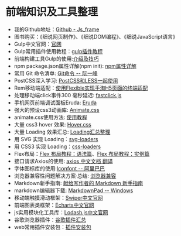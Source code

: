 # 前端知识及工具整理
- 我的Github地址：[Github - Js_frame](https://github.com/liuyun012/Js_frame)
- 图书购买：《细说网页制作》、《细说DOM编程》、《细说JavaScript语言》
- Gulp中文官网：[官网](https://www.gulpjs.com.cn)
- Gulp常用插件使用教程：[gulp插件教程](http://www.ydcss.com/archives/category/构建工具)
- 前端构建工具Gulp的使用:[介绍及技巧](http://www.cnblogs.com/2050/p/4198792.html)
- npm package.json属性详解(npm init): [npm属性详解](http://www.cnblogs.com/tzyy/p/5193811.html)
- 常用 Git 命令清单: [Git命令 -- 阮一峰](http://www.ruanyifeng.com/blog/2015/12/git-cheat-sheet.html)
- PostCSS深入学习: [PostCSS和LESS一起使用](https://www.w3cplus.com/PostCSS/using-postcss-together-with-sass-stylus-or-less.html) 
- Rem移动端适配：[使用Flexible实现手淘H5页面的终端适配](https://github.com/amfe/article/issues/17)
- 处理移动端click事件300 毫秒延迟: [fastclick.js](https://github.com/ftlabs/fastclick)
- 手机网页前端调试面板Eruda: [Eruda](https://github.com/liriliri/eruda/blob/master/doc/README_CN.md)
- 强大的预设css3动画库: [Animate.css](https://daneden.github.io/animate.css/)
- animate.css使用方法: [使用教程](https://www.awesomes.cn/repo/daneden/animate-css)
- 大量 css3 hover 效果: [Hover.css](http://ianlunn.github.io/Hover/)
- 大量 Loading 效果汇总: [Loading汇总整理](https://codegeekz.com/best-css-svg-loaders-and-spinners/)
- 用 SVG 实现 Loading：[svg-loaders](http://samherbert.net/svg-loaders/)
- 用 CSS3 实现 Loading：[css-loaders](https://projects.lukehaas.me/css-loaders/)
- Flex布局：[Flex 布局教程：语法篇](http://www.ruanyifeng.com/blog/2015/07/flex-grammar.html?utm_source=tuicool)、[Flex 布局教程：实例篇](http://www.ruanyifeng.com/blog/2015/07/flex-examples.html?bsh_bid=683103006)
- 接口请求Axios的使用: [axios 中文文档 翻译](https://segmentfault.com/a/1190000008470355?utm_source=tuicool&utm_medium=referral)
- 字体图标库的使用:[Iconfont -- 阿里巴巴](http://www.iconfont.cn/)
- 浏览器兼容性问题解决方案·总结: [浏览器兼容](http://www.lovebxm.com/2017/08/28/compatibility/)
- Markdown新手指南: [献给写作者的 Markdown 新手指南](https://www.jianshu.com/p/q81RER)
- markdown编辑器下载: [MarkdownPad -- Windows](http://markdownpad.com)
- 移动端触摸滑动框架：[Swiper中文官网](http://www.swiper.com.cn/)
- 前端图表类框架：[Echarts中文官网](http://echarts.baidu.com/index.html)
- js实用模块化工具库：[Lodash.js中文官网](https://www.lodashjs.com/)
- 谷歌浏览器插件：[谷歌插件汇总](https://www.chromefor.com/category/web开发/)
- web常用插件安装包：[插件安装包](https://github.com/liuyun012/Js_frame/tree/master/%E8%B0%B7%E6%AD%8C%E6%B5%8F%E8%A7%88%E5%99%A8%E5%89%8D%E7%AB%AF%E6%8F%92%E4%BB%B6%E6%B1%87%E6%80%BB)